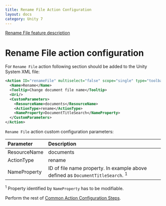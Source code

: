 ```yaml
---
title: Rename File Action Configuration
layout: docs
category: Unity 7
---
```

[Rename File feature description](../../features/document-management/rename-file.md)

# Rename File action configuration

For `Rename File` action following section should be added to the Unity System XML file:

```xml
<Action ID="renameFile" multiselect="false" scope="single" type="toolbar">
  <Name>Rename</Name>
  <Tooltip>Change document file name</Tooltip>
  <Uri/>
  <CustomParameters>
    <ResourceName>documents</ResourceName>
    <ActionType>rename</ActionType>
    <NameProperty>DocumentTitleSearch</NameProperty>
  </CustomParameters>
</Action>
```

`Rename File` action custom configuration parameters:

| Parameter   | Description |
|:------------|:------------|
|ResourceName | documents   |
|ActionType   | rename |
|NameProperty   | ID of file name property. In example above defined as `DocumentTitleSearch`. <sup>1</sup>|

<sup>1</sup> Property identified by `NameProperty` has to be modifiable.

Perform the rest of [Common Action Configuration Steps](../actions.md#common-actions-configuration-steps).